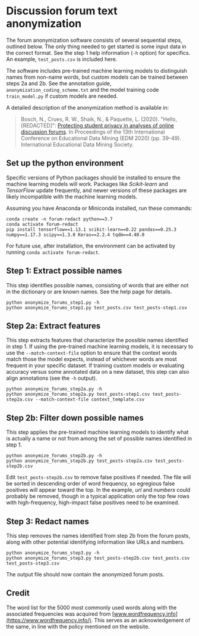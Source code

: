 # Discussion forum text anonymization

The forum anonymization software consists of several sequential steps, outlined below. The only thing needed to get started is some input data in the correct format. See the step 1 help information (`-h` option) for specifics. An example, `test_posts.csv` is included here.

The software includes pre-trained machine learning models to distinguish names from non-name words, but custom models can be trained between steps 2a and 2b. See the annotation guide, `anonymization_coding_scheme.txt` and the model training code `train_model.py` if custom models are needed.

A detailed description of the anonymization method is available in:

> Bosch, N., Crues, R. W., Shaik, N., & Paquette, L. (2020). "Hello, [REDACTED]": [Protecting student privacy in analyses of online discussion forums](https://educationaldatamining.org/files/conferences/EDM2020/papers/paper_26.pdf). In Proceedings of the 13th International Conference on Educational Data Mining (EDM 2020) (pp. 39–49). International Educational Data Mining Society.

## Set up the python environment

Specific versions of Python packages should be installed to ensure the machine learning models will work. Packages like _Scikit-learn_ and _TensorFlow_ update frequently, and newer versions of these packages are likely incompatible with the machine learning models.

Assuming you have Anaconda or Miniconda installed, run these commands:

    conda create -n forum-redact python==3.7
    conda activate forum-redact
    pip install tensorflow==1.13.1 scikit-learn==0.22 pandas==0.25.3 numpy==1.17.3 scipy==1.3.0 Keras==2.2.4 tqdm==4.40.0

For future use, after installation, the environment can be activated by running `conda activate forum-redact`.

## Step 1: Extract possible names

This step identifies possible names, consisting of words that are either not in the dictionary or are known names. See the help page for details.

    python anonymize_forums_step1.py -h
    python anonymize_forums_step1.py test_posts.csv test_posts-step1.csv

## Step 2a: Extract features

This step extracts features that characterize the possible names identified in step 1. If using the pre-trained machine learning models, it is necessary to use the `--match-context-file` option to ensure that the context words match those the model expects, instead of whichever words are most frequent in your specific dataset. If training custom models or evaluating accuracy versus some annotated data on a new dataset, this step can also align annotations (see the `-h` output).

    python anonymize_forums_step2a.py -h
    python anonymize_forums_step2a.py test_posts-step1.csv test_posts-step2a.csv --match-context-file context_template.csv

## Step 2b: Filter down possible names

This step applies the pre-trained machine learning models to identify what is actually a name or not from among the set of possible names identified in step 1.

    python anonymize_forums_step2b.py -h
    python anonymize_forums_step2b.py test_posts-step2a.csv test_posts-step2b.csv

Edit `test_posts-step2b.csv` to remove false positives if needed. The file will be sorted in descending order of word frequency, so egregious false positives will appear toward the top. In the example, _url_ and _numbers_ could probably be removed, though in a typical application only the top few rows with high-frequency, high-impact false positives need to be examined.

## Step 3: Redact names

This step removes the names identified from step 2b from the forum posts, along with other potential identifying information like URLs and numbers.

    python anonymize_forums_step3.py -h
    python anonymize_forums_step3.py test_posts-step2b.csv test_posts.csv test_posts-step3.csv

The output file should now contain the anonymized forum posts.

## Credit

The word list for the 5000 most commonly used words along with the associated frequencies was acquired from [www.wordfrequency.info](https://www.wordfrequency.info/). This serves as an acknowledgement of the same, in line with the policy mentioned on the website.